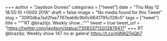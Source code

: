 
+++
author = "Jaydson Gomes"
categories = ["tweet"]
date = "Thu May 12 18:55:10 +0000 2016"
draft = false
image = "No media found for this Tweet"
slug = "3090dba7ad2faa7767eab8c9b0c6641795cf26c5"
tags = ["tweet"]
title = """RT @braziljs: Weekly show..."""
tweet = true
tweet_url = "https://twitter.com/jaydson/status/730833713202876417"
+++
RT @braziljs: Weekly show 147 no ar galera! https://t.co/jnWAQTqQb7
